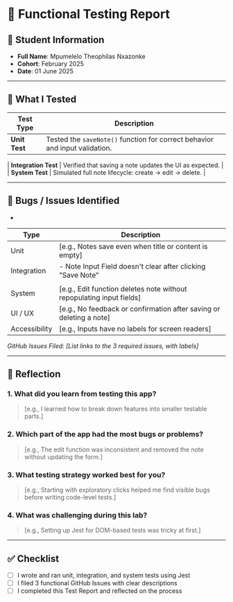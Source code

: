 # 🧪 Functional Testing Report

## 👤 Student Information
- **Full Name**: Mpumelelo Theophilas Nxazonke
- **Cohort**: February 2025  
- **Date**: 01 June 2025  

---

## 🧪 What I Tested

| Test Type        | Description                                                                 |
|------------------|------------------------------------------------------------------------------|
| **Unit Test**     | Tested the `saveNote()` function for correct behavior and input validation. |

| **Integration Test** | Verified that saving a note updates the UI as expected.                     |
| **System Test**   | Simulated full note lifecycle: create → edit → delete.                      |

---

## 🐛 Bugs / Issues Identified
-
| Type             | Description                                                                 |
|------------------|------------------------------------------------------------------------------|
| Unit             | [e.g., Notes save even when title or content is empty]                      |
| Integration      | - Note Input Field doesn't clear after clicking "Save Note"
|                | | - 
| System           | [e.g., Edit function deletes note without repopulating input fields]        |
| UI / UX          | [e.g., No feedback or confirmation after saving or deleting a note]         |
| Accessibility    | [e.g., Inputs have no labels for screen readers]                            |

*GitHub Issues Filed: [List links to the 3 required issues, with labels]*

---

## 💬 Reflection

### 1. What did you learn from testing this app?
> [e.g., I learned how to break down features into smaller testable parts.]

### 2. Which part of the app had the most bugs or problems?
> [e.g., The edit function was inconsistent and removed the note without updating the form.]

### 3. What testing strategy worked best for you?
> [e.g., Starting with exploratory clicks helped me find visible bugs before writing code-level tests.]

### 4. What was challenging during this lab?
> [e.g., Setting up Jest for DOM-based tests was tricky at first.]

---

## ✅ Checklist

- [ ] I wrote and ran unit, integration, and system tests using Jest  
- [ ] I filed 3 functional GitHub Issues with clear descriptions  
- [ ] I completed this Test Report and reflected on the process  
